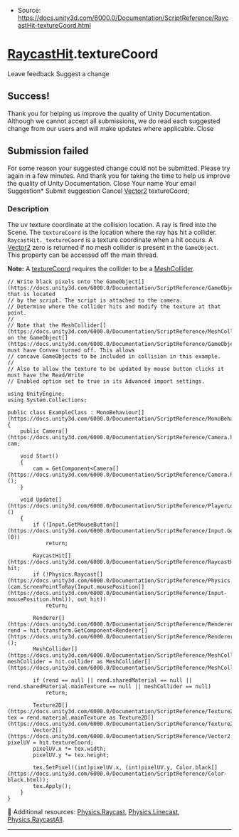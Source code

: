 * Source: https://docs.unity3d.com/6000.0/Documentation/ScriptReference/RaycastHit-textureCoord.html

#  [RaycastHit](https://docs.unity3d.com/6000.0/Documentation/ScriptReference/RaycastHit.html).textureCoord
Leave feedback
Suggest a change
## Success!
Thank you for helping us improve the quality of Unity Documentation. Although we cannot accept all submissions, we do read each suggested change from our users and will make updates where applicable.
Close
## Submission failed
For some reason your suggested change could not be submitted. Please <a>try again</a> in a few minutes. And thank you for taking the time to help us improve the quality of Unity Documentation.
Close
Your name Your email Suggestion* Submit suggestion
Cancel
[Vector2](https://docs.unity3d.com/6000.0/Documentation/ScriptReference/Vector2.html) textureCoord; 
### Description
The uv texture coordinate at the collision location.
A ray is fired into the Scene. The `textureCoord` is the location where the ray has hit a collider. `RaycastHit._textureCoord` is a texture coordinate when a hit occurs. A [Vector2](https://docs.unity3d.com/6000.0/Documentation/ScriptReference/Vector2.html) zero is returned if no mesh collider is present in the `GameObject`. This property can be accessed off the main thread.  
  
**Note:** A [textureCoord](https://docs.unity3d.com/6000.0/Documentation/ScriptReference/RaycastHit-textureCoord.html) requires the collider to be a [MeshCollider](https://docs.unity3d.com/6000.0/Documentation/ScriptReference/MeshCollider.html).
```
// Write black pixels onto the GameObject[](https://docs.unity3d.com/6000.0/Documentation/ScriptReference/GameObject.html) that is located
// by the script. The script is attached to the camera.
// Determine where the collider hits and modify the texture at that point.
//
// Note that the MeshCollider[](https://docs.unity3d.com/6000.0/Documentation/ScriptReference/MeshCollider.html) on the GameObject[](https://docs.unity3d.com/6000.0/Documentation/ScriptReference/GameObject.html) must have Convex turned off. This allows
// concave GameObjects to be included in collision in this example.
//
// Also to allow the texture to be updated by mouse button clicks it must have the Read/Write
// Enabled option set to true in its Advanced import settings.  
  
using UnityEngine;
using System.Collections;  
  
public class ExampleClass : MonoBehaviour[](https://docs.unity3d.com/6000.0/Documentation/ScriptReference/MonoBehaviour.html)
{
    public Camera[](https://docs.unity3d.com/6000.0/Documentation/ScriptReference/Camera.html) cam;  
  
    void Start()
    {
        cam = GetComponent<Camera[](https://docs.unity3d.com/6000.0/Documentation/ScriptReference/Camera.html)>();
    }  
  
    void Update[](https://docs.unity3d.com/6000.0/Documentation/ScriptReference/PlayerLoop.Update.html)()
    {
        if (!Input.GetMouseButton[](https://docs.unity3d.com/6000.0/Documentation/ScriptReference/Input.GetMouseButton.html)(0))
            return;  
  
        RaycastHit[](https://docs.unity3d.com/6000.0/Documentation/ScriptReference/RaycastHit.html) hit;
        if (!Physics.Raycast[](https://docs.unity3d.com/6000.0/Documentation/ScriptReference/Physics.Raycast.html)(cam.ScreenPointToRay(Input.mousePosition[](https://docs.unity3d.com/6000.0/Documentation/ScriptReference/Input-mousePosition.html)), out hit))
            return;  
  
        Renderer[](https://docs.unity3d.com/6000.0/Documentation/ScriptReference/Renderer.html) rend = hit.transform.GetComponent<Renderer[](https://docs.unity3d.com/6000.0/Documentation/ScriptReference/Renderer.html)>();
        MeshCollider[](https://docs.unity3d.com/6000.0/Documentation/ScriptReference/MeshCollider.html) meshCollider = hit.collider as MeshCollider[](https://docs.unity3d.com/6000.0/Documentation/ScriptReference/MeshCollider.html);  
  
        if (rend == null || rend.sharedMaterial == null || rend.sharedMaterial.mainTexture == null || meshCollider == null)
            return;  
  
        Texture2D[](https://docs.unity3d.com/6000.0/Documentation/ScriptReference/Texture2D.html) tex = rend.material.mainTexture as Texture2D[](https://docs.unity3d.com/6000.0/Documentation/ScriptReference/Texture2D.html);
        Vector2[](https://docs.unity3d.com/6000.0/Documentation/ScriptReference/Vector2.html) pixelUV = hit.textureCoord;
        pixelUV.x *= tex.width;
        pixelUV.y *= tex.height;  
  
        tex.SetPixel((int)pixelUV.x, (int)pixelUV.y, Color.black[](https://docs.unity3d.com/6000.0/Documentation/ScriptReference/Color-black.html));
        tex.Apply();
    }
}

```

Additional resources: [Physics.Raycast](https://docs.unity3d.com/6000.0/Documentation/ScriptReference/Physics.Raycast.html), [Physics.Linecast](https://docs.unity3d.com/6000.0/Documentation/ScriptReference/Physics.Linecast.html), [Physics.RaycastAll](https://docs.unity3d.com/6000.0/Documentation/ScriptReference/Physics.RaycastAll.html).
* * *

